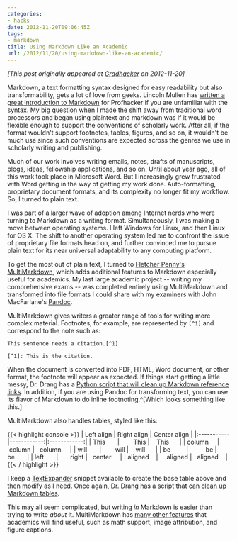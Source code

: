 ```yaml
---
categories:
- hacks
date: 2012-11-20T09:06:45Z
tags:
- markdown
title: Using Markdown Like an Academic
url: /2012/11/20/using-markdown-like-an-academic/
---
```


*[This post originally appeared at [Gradhacker](http://www.gradhacker.org/2012/11/20/using-markdown-like-an-academic/) on 2012-11-20]*

Markdown, a text formatting syntax designed for easy readability but also transformability, gets a lot of love from geeks. Lincoln Mullen has [written a great introduction to Markdown](http://chronicle.com/blogs/profhacker/markdown-the-syntax-you-probably-already-know/35295) for Profhacker if you are unfamiliar with the syntax. My big question when I made the shift away from traditional word processors and began using plaintext and markdown was if it would be flexible enough to support the conventions of scholarly work. After all, if the format wouldn't support footnotes, tables, figures, and so on, it wouldn't be much use since such conventions are expected across the genres we use in scholarly writing and publishing.

Much of our work involves writing emails, notes, drafts of manuscripts, blogs, ideas, fellowship applications, and so on. Until about year ago, all of this work took place in Microsoft Word. But I increasingly grew frustrated with Word getting in the way of getting my work done. Auto-formatting, proprietary document formats, and its complexity no longer fit my workflow. So, I turned to plain text.

I was part of a larger wave of adoption among Internet nerds who were turning to Markdown as a writing format. Simultaneously, I was making a move between operating systems. I left Windows for Linux, and then Linux for OS X. The shift to another operating system led me to confront the issue of proprietary file formats head on, and further convinced me to pursue plain text for its near universal adaptability to any computing platform.

To get the most out of plain text, I turned to [Fletcher Penny's MultiMarkdown](http://fletcherpenney.net/multimarkdown/), which adds additional features to Markdown especially useful for academics. My last large academic project -- writing my comprehensive exams -- was completed entirely using MultiMarkdown and transformed into file formats I could share with my examiners with John MacFarlane's [Pandoc](http://johnmacfarlane.net/pandoc/).

MultiMarkdown gives writers a greater range of tools for writing more complex material. Footnotes, for example, are represented by <code>[^1]</code> and correspond to the note such as:

<code>This sentence needs a citation.[^1]</code>

<code>[^1]: This is the citation.</code>

When the document is converted into PDF, HTML, Word document, or other format, the footnote will appear as expected. If things start getting a little messy, Dr. Drang has a [Python script that will clean up Markdown reference links](http://www.leancrew.com/all-this/2012/09/tidying-markdown-reference-links/). In addition, if you are using Pandoc for transforming text, you can use its flavor of Markdown to do inline footnoting.^[Which looks something like this.]

MultiMarkdown also handles tables, styled like this:

{{< highlight console >}}
| Left align | Right align | Center align |
|:-----------|------------:|:------------:|
| This       |        This |    This      |
| column     |      column |   column     |
| will       |        will |    will      |
| be         |          be |     be       |
| left       |       right |   center     |
| aligned    |     aligned |   aligned    |
{{< / highlight >}}

I keep a [TextExpander](http://www.smilesoftware.com/TextExpander/index.html) snippet available to create the base table above and then modify as I need. Once again, Dr. Drang has a script that can [clean up Markdown tables](http://www.leancrew.com/all-this/2012/11/markdown-table-scripts-for-bbedit/).

This may all seem complicated, but writing *in* Markdown is easier than trying to write *about* it. MultiMarkdown has [many other features](http://fletcherpenney.net/multimarkdown/features/) that academics will find useful, such as math support, image attribution, and figure captions.